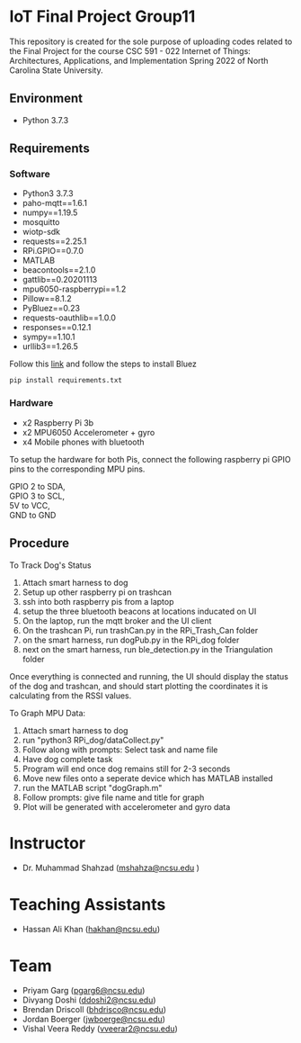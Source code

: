 # IoT Final Project Group11

This repository is created for the sole purpose of uploading codes related to the Final Project for the course CSC 591 - 022 Internet of Things: Architectures, Applications, and Implementation Spring 2022 of North Carolina State University.

## Environment
- Python 3.7.3

## Requirements
### Software
- Python3 3.7.3
- paho-mqtt==1.6.1
- numpy==1.19.5
- mosquitto 
- wiotp-sdk
- requests==2.25.1
- RPi.GPIO==0.7.0
- MATLAB
- beacontools==2.1.0
- gattlib==0.20201113
- mpu6050-raspberrypi==1.2
- Pillow==8.1.2
- PyBluez==0.23
- requests-oauthlib==1.0.0
- responses==0.12.1
- sympy==1.10.1
- urllib3==1.26.5


Follow this [link](https://learn.adafruit.com/install-bluez-on-the-raspberry-pi/installation) and follow the steps to install Bluez

```
pip install requirements.txt
```

### Hardware
- x2 Raspberry Pi 3b
- x2 MPU6050 Accelerometer + gyro
- x4 Mobile phones with bluetooth

To setup the hardware for both Pis, connect the following raspberry pi GPIO pins to the corresponding MPU pins.

GPIO 2 to SDA, <br />
GPIO 3 to SCL, <br />
5V to VCC, <br />
GND to GND <br />

## Procedure
To Track Dog's Status
1. Attach smart harness to dog
2. Setup up other raspberry pi on trashcan
3. ssh into both raspberry pis from a laptop
4. setup the three bluetooth beacons at locations inducated on UI
5. On the laptop, run the mqtt broker and the UI client
6. On the trashcan Pi, run trashCan.py in the RPi_Trash_Can folder
7. on the smart harness, run dogPub.py in the RPi_dog folder
8. next on the smart harness, run ble_detection.py in the Triangulation folder

Once everything is connected and running, the UI should display the status of the dog and trashcan, and should start plotting the coordinates it is calculating from the RSSI values.

To Graph MPU Data:
1. Attach smart harness to dog
2. run "python3 RPi_dog/dataCollect.py"
3. Follow along with prompts: Select task and name file
4. Have dog complete task
5. Program will end once dog remains still for 2-3 seconds
6. Move new files onto a seperate device which has MATLAB installed
7. run the MATLAB script "dogGraph.m"
8. Follow prompts: give file name and title for graph
9. Plot will be generated with accelerometer and gyro data

# Instructor
- Dr. Muhammad Shahzad (mshahza@ncsu.edu )

# Teaching Assistants
- Hassan Ali Khan (hakhan@ncsu.edu)

# Team
- Priyam Garg (pgarg6@ncsu.edu)
- Divyang Doshi	(ddoshi2@ncsu.edu)
- Brendan Driscoll (bhdrisco@ncsu.edu)
- Jordan Boerger (jwboerge@ncsu.edu)
- Vishal Veera Reddy (vveerar2@ncsu.edu)
